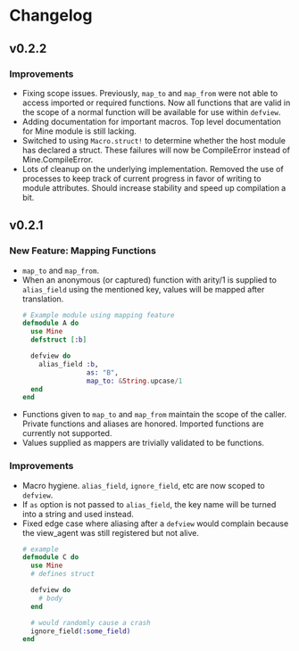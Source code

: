 # Changelog

## v0.2.2

### Improvements
-   Fixing scope issues. Previously, `map_to` and `map_from` were not able
    to access imported or required functions. Now all functions that are
    valid in the scope of a normal function will be available for use within
    `defview`.
-   Adding documentation for important macros. Top level documentation for Mine
    module is still lacking.
-   Switched to using `Macro.struct!` to determine whether the host module
    has declared a struct. These failures will now be CompileError instead of
    Mine.CompileError.
-   Lots of cleanup on the underlying implementation. Removed the use of processes
    to keep track of current progress in favor of writing to module attributes.
    Should increase stability and speed up compilation a bit.

## v0.2.1

### New Feature: Mapping Functions

-   `map_to` and `map_from`. 
-   When an anonymous (or captured) function with arity/1 is supplied to `alias_field` 
    using the mentioned key, values will be mapped after translation.
    ```elixir
    # Example module using mapping feature
    defmodule A do
      use Mine
      defstruct [:b]
    
      defview do
        alias_field :b, 
                    as: "B",
                    map_to: &String.upcase/1
      end
    end
    ```
-   Functions given to `map_to` and `map_from` maintain the scope of the
    caller. Private functions and aliases are honored. Imported functions
    are currently not supported.
-   Values supplied as mappers are trivially validated to be functions.

### Improvements
-   Macro hygiene. `alias_field`, `ignore_field`, etc are now scoped to 
    `defview`.
-   If `as` option is not passed to `alias_field`, the key name will be 
    turned into a string and used instead.
-   Fixed edge case where aliasing after a `defview` would complain because
    the view_agent was still registered but not alive.
    ```elixir
    # example
    defmodule C do
      use Mine
      # defines struct
    
      defview do
        # body
      end
    
      # would randomly cause a crash
      ignore_field(:some_field)
    end
    ```